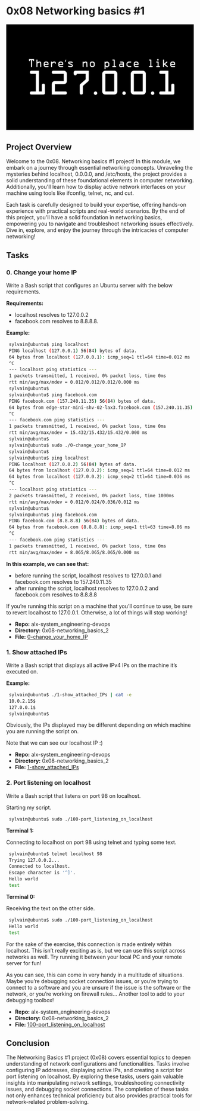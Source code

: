 # 0x08 Networking basics #1

![Project Gag Image](./rcs/net.png)

## Project Overview

Welcome to the 0x08. Networking basics #1 project! In this module, we embark on a journey through essential networking concepts. Unraveling the mysteries behind localhost, 0.0.0.0, and /etc/hosts, the project provides a solid understanding of these foundational elements in computer networking. Additionally, you'll learn how to display active network interfaces on your machine using tools like ifconfig, telnet, nc, and cut.

Each task is carefully designed to build your expertise, offering hands-on experience with practical scripts and real-world scenarios. By the end of this project, you'll have a solid foundation in networking basics, empowering you to navigate and troubleshoot networking issues effectively. Dive in, explore, and enjoy the journey through the intricacies of computer networking!

## Tasks

### 0. Change your home IP

Write a Bash script that configures an Ubuntu server with the below requirements.

**Requirements:**
- localhost resolves to 127.0.0.2
- facebook.com resolves to 8.8.8.8.

**Example:**

```bash
 sylvain@ubuntu$ ping localhost
 PING localhost (127.0.0.1) 56(84) bytes of data.
 64 bytes from localhost (127.0.0.1): icmp_seq=1 ttl=64 time=0.012 ms
 ^C
 --- localhost ping statistics ---
 1 packets transmitted, 1 received, 0% packet loss, time 0ms
 rtt min/avg/max/mdev = 0.012/0.012/0.012/0.000 ms
 sylvain@ubuntu$
 sylvain@ubuntu$ ping facebook.com
 PING facebook.com (157.240.11.35) 56(84) bytes of data.
 64 bytes from edge-star-mini-shv-02-lax3.facebook.com (157.240.11.35): icmp_seq=1 ttl=63 time=15.4 ms
 ^C
 --- facebook.com ping statistics ---
 1 packets transmitted, 1 received, 0% packet loss, time 0ms
 rtt min/avg/max/mdev = 15.432/15.432/15.432/0.000 ms
 sylvain@ubuntu$
 sylvain@ubuntu$ sudo ./0-change_your_home_IP
 sylvain@ubuntu$
 sylvain@ubuntu$ ping localhost
 PING localhost (127.0.0.2) 56(84) bytes of data.
 64 bytes from localhost (127.0.0.2): icmp_seq=1 ttl=64 time=0.012 ms
 64 bytes from localhost (127.0.0.2): icmp_seq=2 ttl=64 time=0.036 ms
 ^C
 --- localhost ping statistics ---
 2 packets transmitted, 2 received, 0% packet loss, time 1000ms
 rtt min/avg/max/mdev = 0.012/0.024/0.036/0.012 ms
 sylvain@ubuntu$
 sylvain@ubuntu$ ping facebook.com
 PING facebook.com (8.8.8.8) 56(84) bytes of data.
 64 bytes from facebook.com (8.8.8.8): icmp_seq=1 ttl=63 time=8.06 ms
 ^C
 --- facebook.com ping statistics ---
 1 packets transmitted, 1 received, 0% packet loss, time 0ms
 rtt min/avg/max/mdev = 8.065/8.065/8.065/0.000 ms
```

**In this example, we can see that:**
- before running the script, localhost resolves to 127.0.0.1 and facebook.com resolves to 157.240.11.35
- after running the script, localhost resolves to 127.0.0.2 and facebook.com resolves to 8.8.8.8

If you’re running this script on a machine that you’ll continue to use, be sure to revert localhost to 127.0.0.1. Otherwise, a lot of things will stop working!

- **Repo:** alx-system_engineering-devops
- **Directory:** 0x08-networking_basics_2
- **File:** [0-change_your_home_IP](./0-change_your_home_IP)

### 1. Show attached IPs

Write a Bash script that displays all active IPv4 IPs on the machine it’s executed on.

**Example:**

```bash
 sylvain@ubuntu$ ./1-show_attached_IPs | cat -e
 10.0.2.15$
 127.0.0.1$
 sylvain@ubuntu$
```

Obviously, the IPs displayed may be different depending on which machine you are running the script on.

Note that we can see our localhost IP :)

- **Repo:** alx-system_engineering-devops
- **Directory:** 0x08-networking_basics_2
- **File:** [1-show_attached_IPs](./1-show_attached_IPs)

### 2. Port listening on localhost

Write a Bash script that listens on port 98 on localhost.


Starting my script.

```bash
 sylvain@ubuntu$ sudo ./100-port_listening_on_localhost
```

**Terminal 1:**

Connecting to localhost on port 98 using telnet and typing some text.

```bash
 sylvain@ubuntu$ telnet localhost 98
 Trying 127.0.0.2...
 Connected to localhost.
 Escape character is '^]'.
 Hello world
 test
```

**Terminal 0:**

Receiving the text on the other side.

```bash
 sylvain@ubuntu$ sudo ./100-port_listening_on_localhost
 Hello world
 test
```

For the sake of the exercise, this connection is made entirely within localhost. This isn’t really exciting as is, but we can use this script across networks as well. Try running it between your local PC and your remote server for fun!

As you can see, this can come in very handy in a multitude of situations. Maybe you’re debugging socket connection issues, or you’re trying to connect to a software and you are unsure if the issue is the software or the network, or you’re working on firewall rules… Another tool to add to your debugging toolbox!

- **Repo:** alx-system_engineering-devops
- **Directory:** 0x08-networking_basics_2
- **File:** [100-port_listening_on_localhost](./100-port_listening_on_localhost)

## Conclusion

The Networking Basics #1 project (0x08) covers essential topics to deepen understanding of network configurations and functionalities. Tasks involve configuring IP addresses, displaying active IPs, and creating a script for port listening on localhost. By exploring these tasks, users gain valuable insights into manipulating network settings, troubleshooting connectivity issues, and debugging socket connections. The completion of these tasks not only enhances technical proficiency but also provides practical tools for network-related problem-solving.
